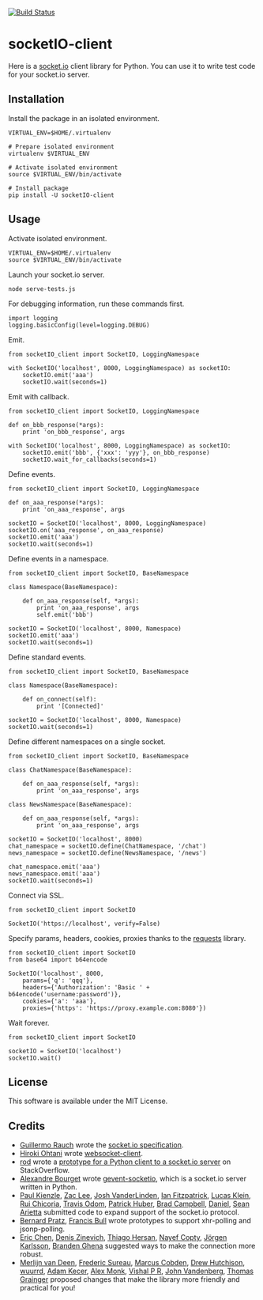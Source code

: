 [![Build Status](https://travis-ci.org/invisibleroads/socketIO-client.svg?branch=master)](https://travis-ci.org/invisibleroads/socketIO-client)

socketIO-client
===============
Here is a [socket.io](http://socket.io) client library for Python.  You can use it to write test code for your socket.io server.


Installation
------------
Install the package in an isolated environment.

    VIRTUAL_ENV=$HOME/.virtualenv

    # Prepare isolated environment
    virtualenv $VIRTUAL_ENV

    # Activate isolated environment
    source $VIRTUAL_ENV/bin/activate

    # Install package
    pip install -U socketIO-client


Usage
-----
Activate isolated environment.

    VIRTUAL_ENV=$HOME/.virtualenv
    source $VIRTUAL_ENV/bin/activate

Launch your socket.io server.

    node serve-tests.js

For debugging information, run these commands first.

    import logging
    logging.basicConfig(level=logging.DEBUG)

Emit.

    from socketIO_client import SocketIO, LoggingNamespace

    with SocketIO('localhost', 8000, LoggingNamespace) as socketIO:
        socketIO.emit('aaa')
        socketIO.wait(seconds=1)

Emit with callback.

    from socketIO_client import SocketIO, LoggingNamespace

    def on_bbb_response(*args):
        print 'on_bbb_response', args

    with SocketIO('localhost', 8000, LoggingNamespace) as socketIO:
        socketIO.emit('bbb', {'xxx': 'yyy'}, on_bbb_response)
        socketIO.wait_for_callbacks(seconds=1)

Define events.

    from socketIO_client import SocketIO, LoggingNamespace

    def on_aaa_response(*args):
        print 'on_aaa_response', args

    socketIO = SocketIO('localhost', 8000, LoggingNamespace)
    socketIO.on('aaa_response', on_aaa_response)
    socketIO.emit('aaa')
    socketIO.wait(seconds=1)

Define events in a namespace.

    from socketIO_client import SocketIO, BaseNamespace

    class Namespace(BaseNamespace):

        def on_aaa_response(self, *args):
            print 'on_aaa_response', args
            self.emit('bbb')

    socketIO = SocketIO('localhost', 8000, Namespace)
    socketIO.emit('aaa')
    socketIO.wait(seconds=1)

Define standard events.

    from socketIO_client import SocketIO, BaseNamespace

    class Namespace(BaseNamespace):

        def on_connect(self):
            print '[Connected]'

    socketIO = SocketIO('localhost', 8000, Namespace)
    socketIO.wait(seconds=1)

Define different namespaces on a single socket.

    from socketIO_client import SocketIO, BaseNamespace

    class ChatNamespace(BaseNamespace):

        def on_aaa_response(self, *args):
            print 'on_aaa_response', args

    class NewsNamespace(BaseNamespace):

        def on_aaa_response(self, *args):
            print 'on_aaa_response', args

    socketIO = SocketIO('localhost', 8000)
    chat_namespace = socketIO.define(ChatNamespace, '/chat')
    news_namespace = socketIO.define(NewsNamespace, '/news')

    chat_namespace.emit('aaa')
    news_namespace.emit('aaa')
    socketIO.wait(seconds=1)

Connect via SSL.

    from socketIO_client import SocketIO

    SocketIO('https://localhost', verify=False)

Specify params, headers, cookies, proxies thanks to the [requests](http://python-requests.org) library.

    from socketIO_client import SocketIO
    from base64 import b64encode

    SocketIO('localhost', 8000,
        params={'q': 'qqq'},
        headers={'Authorization': 'Basic ' + b64encode('username:password')},
        cookies={'a': 'aaa'},
        proxies={'https': 'https://proxy.example.com:8080'})

Wait forever.

    from socketIO_client import SocketIO

    socketIO = SocketIO('localhost')
    socketIO.wait()


License
-------
This software is available under the MIT License.


Credits
-------
- [Guillermo Rauch](https://github.com/rauchg) wrote the [socket.io specification](https://github.com/LearnBoost/socket.io-spec).
- [Hiroki Ohtani](https://github.com/liris) wrote [websocket-client](https://github.com/liris/websocket-client).
- [rod](http://stackoverflow.com/users/370115/rod) wrote a [prototype for a Python client to a socket.io server](http://stackoverflow.com/questions/6692908/formatting-messages-to-send-to-socket-io-node-js-server-from-python-client) on StackOverflow.
- [Alexandre Bourget](https://github.com/abourget) wrote [gevent-socketio](https://github.com/abourget/gevent-socketio), which is a socket.io server written in Python.
- [Paul Kienzle](https://github.com/pkienzle), [Zac Lee](https://github.com/zratic), [Josh VanderLinden](https://github.com/codekoala), [Ian Fitzpatrick](https://github.com/ifitzpatrick), [Lucas Klein](https://github.com/lukasklein), [Rui Chicoria](https://github.com/rchicoria), [Travis Odom](https://github.com/burstaholic), [Patrick Huber](https://github.com/stackmagic), [Brad Campbell](https://github.com/bradjc), [Daniel](https://github.com/dabidan), [Sean Arietta](https://github.com/sarietta) submitted code to expand support of the socket.io protocol.
- [Bernard Pratz](https://github.com/guyzmo), [Francis Bull](https://github.com/franbull) wrote prototypes to support xhr-polling and jsonp-polling.
- [Eric Chen](https://github.com/taiyangc), [Denis Zinevich](https://github.com/dzinevich), [Thiago Hersan](https://github.com/thiagohersan), [Nayef Copty](https://github.com/nayefc), [Jörgen Karlsson](https://github.com/jorgen-k), [Branden Ghena](https://github.com/brghena) suggested ways to make the connection more robust.
- [Merlijn van Deen](https://github.com/valhallasw), [Frederic Sureau](https://github.com/fredericsureau), [Marcus Cobden](https://github.com/leth), [Drew Hutchison](https://github.com/drewhutchison), [wuurrd](https://github.com/wuurrd), [Adam Kecer](https://github.com/amfg), [Alex Monk](https://github.com/Krenair), [Vishal P R](https://github.com/vishalwy), [John Vandenberg](https://github.com/jayvdb), [Thomas Grainger](https://github.com/graingert) proposed changes that make the library more friendly and practical for you!

